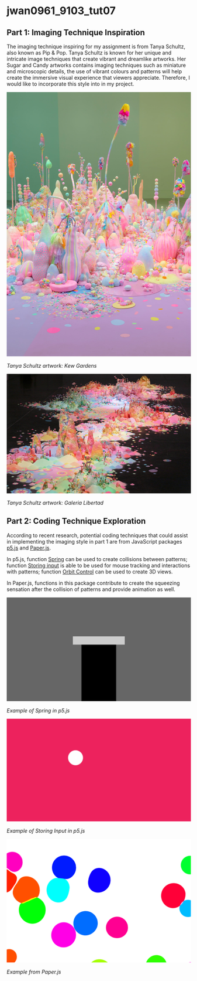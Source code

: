 # jwan0961_9103_tut07

## Part 1: Imaging Technique Inspiration
The imaging technique inspiring for my assignment is from Tanya Schultz, also known as Pip & Pop. Tanya Schultz is known for her unique and intricate image techniques that create vibrant and dreamlike artworks. Her Sugar and Candy artworks contains imaging techniques such as miniature and microscopic details, the use of vibrant colours and patterns will help create the immersive visual experience that viewers appreciate. Therefore, I would like to incorporate this style into in my project.

![Tanya Schultz artwork: Kew Gardens](image.png)

*Tanya Schultz artwork: Kew Gardens*

![Tanya Schultz artwork: Galeria Libertad](image-1.png)

*Tanya Schultz artwork: Galeria Libertad*


## Part 2: Coding Technique Exploration
According to recent research, potential coding techniques that could assist in implementing the imaging style in part 1 are from JavaScript packages [p5.js](https://p5js.org/) and [Paper.js](http://paperjs.org/).

In p5.js, function [Spring](https://p5js.org/examples/simulate-spring.html) can be used to create collisions between patterns; function [Storing input](https://p5js.org/examples/input-storing-input.html) is able to be used for mouse tracking and interactions with patterns; function [Orbit Control](https://p5js.org/examples/3d-orbit-control.html) can be used to create 3D views. 

In Paper.js, functions in this package contribute to create the squeezing sensation after the collision of patterns and provide animation as well.

![sping](image-3.png)

*Example of Spring in p5.js*


![storing Input](image-4.png)

*Example of Storing Input in p5.js*


![paper.js demo](image-2.png)

*Example from Paper.js*